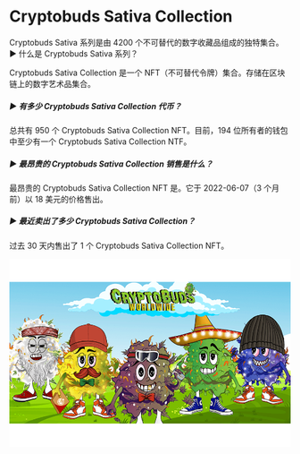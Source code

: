 # Cryptobuds Sativa Collection

Cryptobuds Sativa 系列是由 4200 个不可替代的数字收藏品组成的独特集合。▶ 什么是 Cryptobuds Sativa 系列？

Cryptobuds Sativa Collection 是一个 NFT（不可替代令牌）集合。存储在区块链上的数字艺术品集合。

##### ▶ 有多少 Cryptobuds Sativa Collection 代币？

总共有 950 个 Cryptobuds Sativa Collection NFT。目前，194 位所有者的钱包中至少有一个 Cryptobuds Sativa Collection NTF。

##### ▶ 最昂贵的 Cryptobuds Sativa Collection 销售是什么？

最昂贵的 Cryptobuds Sativa Collection NFT 是。它于 2022-06-07（3 个月前）以 18 美元的价格售出。

##### ▶ 最近卖出了多少 Cryptobuds Sativa Collection？

过去 30 天内售出了 1 个 Cryptobuds Sativa Collection NFT。

![NFT](unnamed.png)
